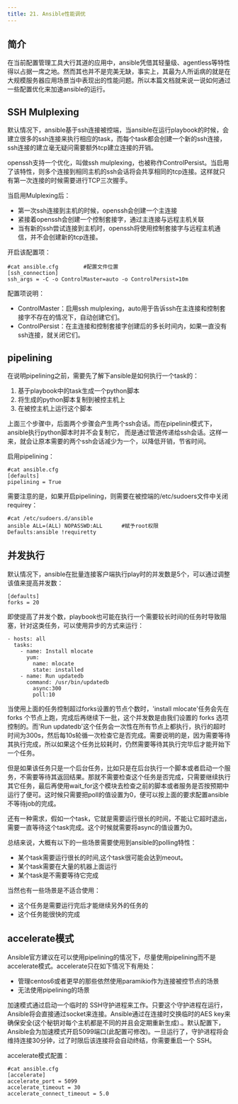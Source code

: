 ```yaml
---
title: 21. Ansible性能调优
---
```

## 简介

在当前配置管理工具大行其道的应用中，ansible凭借其轻量级、agentless等特性得以占据一席之地。然而其也并不是完美无缺，事实上，其最为人所诟病的就是在大规模服务器应用场景当中表现出的性能问题。所以本篇文档就来说一说如何通过一些配置优化来加速ansible的运行。

## SSH Mulplexing

默认情况下，ansible基于ssh连接被控端，当ansible在运行playbook的时候，会建立很多的ssh连接来执行相应的task，而每个task都会创建一个新的ssh连接，ssh连接的建立毫无疑问需要额外tcp建立连接的开销。

openssh支持一个优化，叫做ssh mulplexing，也被称作ControlPersist。当启用了该特性，则多个连接到相同主机的ssh会话将会共享相同的tcp连接。这样就只有第一次连接的时候需要进行TCP三次握手。

当启用Mulplexing后：

* 第一次ssh连接到主机的时候，openssh会创建一个主连接
* 紧接着openssh会创建一个控制套接字，通过主连接与远程主机关联
* 当有新的ssh尝试连接到主机时，openssh将使用控制套接字与远程主机通信，并不会创建新的tcp连接。

开启该配置项：

```
#cat ansible.cfg		#配置文件位置
[ssh_connection]
ssh_args = -C -o ControlMaster=auto -o ControlPersist=10m
```

配置项说明：

* ControlMaster：启用ssh mulplexing，auto用于告诉ssh在主连接和控制套接字不存在的情况下，自动创建它们。
* ControlPersist：在主连接和控制套接字创建后的多长时间内，如果一直没有ssh连接，就关闭它们。

## pipelining

在说明pipelining之前，需要先了解下ansible是如何执行一个task的：

1. 基于playbook中的task生成一个python脚本
2. 将生成的python脚本复制到被控主机上
3. 在被控主机上运行这个脚本

上面三个步骤中，后面两个步骤会产生两个ssh会话。而在pipelinin模式下，ansible执行python脚本时并不会复制它，
而是通过管道传递给ssh会话。这样一来，就会让原本需要的两个ssh会话减少为一个，以降低开销，节省时间。

启用pipelining：

```
#cat ansible.cfg
[defaults]
pipelining = True
```

需要注意的是，如果开启pipelining，则需要在被控端的/etc/sudoers文件中关闭requirey：

```
#cat /etc/sudoers.d/ansible	
ansible ALL=(ALL) NOPASSWD:ALL		#赋予root权限
Defaults:ansible !requiretty
```

## 并发执行

默认情况下，ansible在批量连接客户端执行play时的并发数是5个，可以通过调整该值来提高并发数：

```
[defaults]
forks = 20
```

即使提高了并发个数，playbook也可能在执行一个需要较长时间的任务时导致阻塞，针对这类任务，可以使用异步的方式来运行：

```
- hosts: all
  tasks:
    - name: Install mlocate
      yum:
        name: mlocate
        state: installed
    - name: Run updatedb
      command: /usr/bin/updatedb
        async:300
        poll:10

```

当使用上面的任务控制超过forks设置的节点个数时，'install mlocate'任务会先在 forks 个节点上跑，完成后再继续下一批，这个并发数是由我们设置的 forks 选项控制的。而'Run updatedb'这个任务会一次性在所有节点上都执行，执行的超时时间为300s，然后每10s轮循一次检查它是否完成。需要说明的是，因为需要等待其执行完成，所以如果这个任务比较耗时，仍然需要等待其执行完毕后才能开始下一个任务。

但是如果该任务只是一个后台任务，比如只是在后台执行一个脚本或者启动一个服务，不需要等待其返回结果。那就不需要检查这个任务是否完成，只需要继续执行其它任务，最后再使用wait_for这个模块去检查之前的脚本或者服务是否按预期中运行了便可。这时候只需要把poll的值设置为0，便可以按上面的要求配置ansible不等待job的完成。

还有一种需求，假如一个task，它就是需要运行很长的时间，不能让它超时退出，需要一直等待这个task完成。这个时候就需要将async的值设置为0。

总结来说，大概有以下的一些场景需要使用到ansible的polling特性：

* 某个task需要运行很长的时间,这个task很可能会达到meout。
* 某个task需要在大量的机器上面运行
* 某个task是不需要等待它完成

当然也有一些场景是不适合使用：

* 这个任务是需要运行完后才能继续另外的任务的
* 这个任务能很快的完成

## accelerate模式

Ansible官方建议在可以使用pipelining的情况下，尽量使用pipelining而不是accelerate模式。accelerate只在如下情况下有用处：

* 管理centos6或者更早的那些依然使用paramikio作为连接被控节点的场景
* 无法使用pipelining的场景

加速模式通过启动一个临时的 SSH守护进程来工作。只要这个守护进程在运行，Ansible将会直接通过socket来连接。Ansible通过在连接时交换临时的AES key来确保安全(这个秘钥对每个主机都是不同的并且会定期重新生成).。默认配置下，Ansible会为加速模式开启5099端口(此配置可修改)。一旦运行了，守护进程将会维持连接30分钟，过了时限后该连接将会自动终结，你需要重启一个 SSH。

accelerate模式配置：

```
#cat ansible.cfg
[accelerate]
accelerate_port = 5099
accelerate_timeout = 30
accelerate_connect_timeout = 5.0
```

